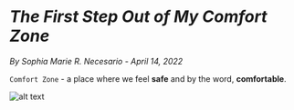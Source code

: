 # *The First Step Out of My Comfort Zone*
*By Sophia Marie R. Necesario - April 14, 2022*

`Comfort Zone` - a place where we feel **safe** and by the word, **comfortable**.

![alt text](https://i.pinimg.com/564x/84/4d/95/844d95529c1fb635bb7c26f436e73e50.jpg)

